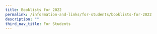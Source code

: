 ```yaml
---
title: Booklists for 2022
permalink: /information-and-links/for-students/booklists-for-2022
description: ""
third_nav_title: For Students
---
```

